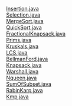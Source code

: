 [Insertion.java](https://raw.githubusercontent.com/silvercrown22/aoa/main/Insertion.java) <br>
[Selection.java ](https://raw.githubusercontent.com/silvercrown22/aoa/main/Selection.java) <br>
[MergeSort.java](https://raw.githubusercontent.com/silvercrown22/aoa/main/MergeSort.java) <br>
[QuickSort.java](https://raw.githubusercontent.com/silvercrown22/aoa/main/QuickSort.java) <br>
[FractionalKnapsack.java](https://raw.githubusercontent.com/silvercrown22/aoa/main/FractionalKnapsack.java) <br>
[Prims.java](https://raw.githubusercontent.com/silvercrown22/aoa/main/Prims.java) <br>
[Kruskals.java](https://raw.githubusercontent.com/silvercrown22/aoa/main/Kruskals.java) <br>
[LCS.java](https://raw.githubusercontent.com/silvercrown22/aoa/main/LCS.java) <br>
[BellmanFord.java](https://raw.githubusercontent.com/silvercrown22/aoa/main/BellmanFord.java) <br>
[Knapsack.java](https://raw.githubusercontent.com/silvercrown22/aoa/main/Knapsack.java) <br>
[Warshall.java](https://raw.githubusercontent.com/silvercrown22/aoa/main/Warshall.java) <br>
[Nqueen.java](https://raw.githubusercontent.com/silvercrown22/aoa/main/Nqueen.java) <br>
[SumOfSubset.java](https://raw.githubusercontent.com/silvercrown22/aoa/main/SumOfSubset.java) <br>
[RabinKarp.java](https://raw.githubusercontent.com/silvercrown22/aoa/main/RabinKarp.java) <br>
[Kmp.java](https://raw.githubusercontent.com/silvercrown22/aoa/main/Kmp.java) <br>
